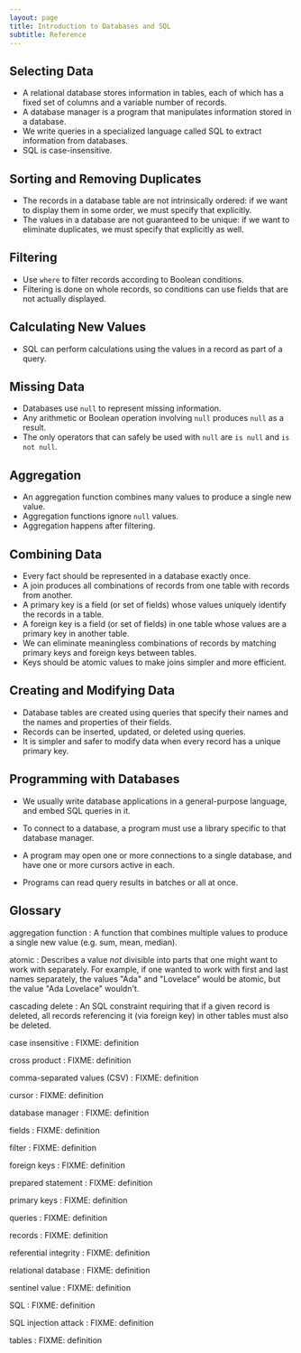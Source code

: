 ```yaml
---
layout: page
title: Introduction to Databases and SQL
subtitle: Reference
---
```

## Selecting Data

*   A relational database stores information in tables,
    each of which has a fixed set of columns and a variable number of records.
*   A database manager is a program that manipulates information stored in a database.
*   We write queries in a specialized language called SQL to extract information from databases.
*   SQL is case-insensitive.

## Sorting and Removing Duplicates
 
*   The records in a database table are not intrinsically ordered:
    if we want to display them in some order,
    we must specify that explicitly.
*   The values in a database are not guaranteed to be unique:
    if we want to eliminate duplicates,
    we must specify that explicitly as well.

## Filtering

*   Use `where` to filter records according to Boolean conditions.
*   Filtering is done on whole records,
    so conditions can use fields that are not actually displayed.

## Calculating New Values

*   SQL can perform calculations using the values in a record as part of a query.

## Missing Data

*   Databases use `null` to represent missing information.
*   Any arithmetic or Boolean operation involving `null` produces `null` as a result.
*   The only operators that can safely be used with `null` are `is null` and `is not null`.

## Aggregation

*   An aggregation function combines many values to produce a single new value.
*   Aggregation functions ignore `null` values.
*   Aggregation happens after filtering.

## Combining Data

*   Every fact should be represented in a database exactly once.
*   A join produces all combinations of records from one table with records from another.
*   A primary key is a field (or set of fields) whose values uniquely identify the records in a table.
*   A foreign key is a field (or set of fields) in one table whose values are a primary key in another table.
*   We can eliminate meaningless combinations of records by matching primary keys and foreign keys between tables.
*   Keys should be atomic values to make joins simpler and more efficient.

## Creating and Modifying Data

*   Database tables are created using queries that specify their names and the names and properties of their fields.
*   Records can be inserted, updated, or deleted using queries.
*   It is simpler and safer to modify data when every record has a unique primary key.

## Programming with Databases

*   We usually write database applications in a general-purpose language, and embed SQL queries in it.

*   To connect to a database, a program must use a library specific to that database manager.

*   A program may open one or more connections to a single database, and have one or more cursors active in each.

*   Programs can read query results in batches or all at once.

## Glossary

aggregation function
:   A function that combines multiple values to produce a
single new value (e.g. sum, mean, median).

atomic
:   Describes a value *not* divisible into parts that one
might want to work with separately. For example, if one
wanted to work with first and last names separately, the
values "Ada" and "Lovelace" would be atomic, but the value
"Ada Lovelace" wouldn't.

cascading delete
:   An SQL constraint requiring that if a given record is
deleted, all records referencing it (via foreign key) in
other tables must also be deleted.

case insensitive
:   FIXME: definition

cross product
:   FIXME: definition

comma-separated values (CSV)
:   FIXME: definition

cursor
:   FIXME: definition

database manager
:   FIXME: definition

fields
:   FIXME: definition

filter
:   FIXME: definition

foreign keys
:   FIXME: definition

prepared statement
:   FIXME: definition

primary keys
:   FIXME: definition

queries
:   FIXME: definition

records
:   FIXME: definition

referential integrity
:   FIXME: definition

relational database
:   FIXME: definition

sentinel value
:   FIXME: definition

SQL
:   FIXME: definition

SQL injection attack
:   FIXME: definition

tables
:   FIXME: definition
